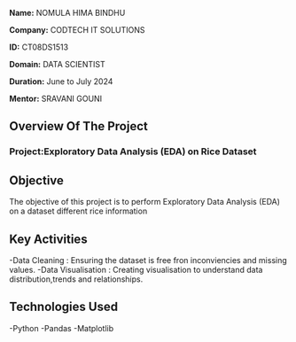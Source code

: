 **Name:** NOMULA HIMA BINDHU 

**Company:** CODTECH IT SOLUTIONS

**ID:** CT08DS1513

**Domain:** DATA SCIENTIST

**Duration:** June to July 2024

**Mentor:** SRAVANI GOUNI


## Overview Of The Project

### Project:Exploratory Data Analysis (EDA) on Rice Dataset

## Objective
The objective of this project is to perform Exploratory Data Analysis (EDA) on a dataset different rice information 
## Key Activities
-Data Cleaning : Ensuring the dataset is free fron inconviencies and missing values.
-Data Visualisation : Creating visualisation to understand data distribution,trends and relationships.
## Technologies Used
-Python
-Pandas
-Matplotlib



